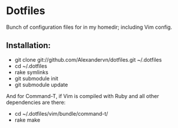 Dotfiles
========

Bunch of configuration files for in my homedir; including Vim config. 

Installation:
-------------

- git clone git://github.com/Alexandervn/dotfiles.git ~/.dotfiles
- cd ~/.dotfiles
- rake symlinks
- git submodule init
- git submodule update


And for Command-T, if Vim is compiled with Ruby and all other dependencies are there:

- cd ~/.dotfiles/vim/bundle/command-t/
- rake make
